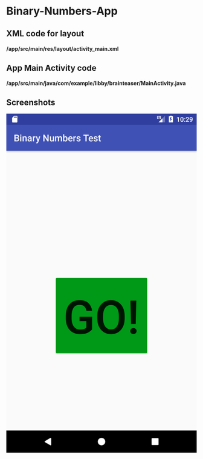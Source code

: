# Binary-Numbers-App

## XML code for layout
#### /app/src/main/res/layout/activity_main.xml  
## App Main Activity code
#### /app/src/main/java/com/example/libby/brainteaser/MainActivity.java

## Screenshots
![alt text](https://github.com/eanndale/Binary-Numbers-App-Screenshots/blob/master/go-button.png)


